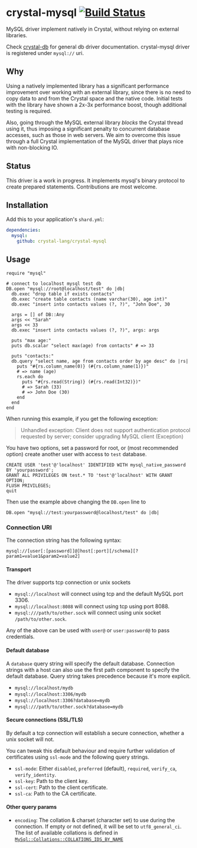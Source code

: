 # crystal-mysql [![Build Status](https://travis-ci.org/crystal-lang/crystal-mysql.svg?branch=master)](https://travis-ci.org/crystal-lang/crystal-mysql)


MySQL driver implement natively in Crystal, without relying on external libraries.

Check [crystal-db](https://github.com/crystal-lang/crystal-db) for general db driver documentation. crystal-mysql driver is registered under `mysql://` uri.

## Why

Using a natively implemented library has a significant performance improvement over working with an external library, since there is no need to copy data to and from the Crystal space and the native code. Initial tests with the library have shown a 2x-3x performance boost, though additional testing is required.

Also, going through the MySQL external library *blocks* the Crystal thread using it, thus imposing a significant penalty to concurrent database accesses, such as those in web servers. We aim to overcome this issue through a full Crystal implementation of the MySQL driver that plays nice with non-blocking IO.

## Status

This driver is a work in progress.
It implements mysql's binary protocol to create prepared statements.
Contributions are most welcome.

## Installation

Add this to your application's `shard.yml`:

```yml
dependencies:
  mysql:
    github: crystal-lang/crystal-mysql
```

## Usage

```crystal
require "mysql"

# connect to localhost mysql test db
DB.open "mysql://root@localhost/test" do |db|
  db.exec "drop table if exists contacts"
  db.exec "create table contacts (name varchar(30), age int)"
  db.exec "insert into contacts values (?, ?)", "John Doe", 30

  args = [] of DB::Any
  args << "Sarah"
  args << 33
  db.exec "insert into contacts values (?, ?)", args: args

  puts "max age:"
  puts db.scalar "select max(age) from contacts" # => 33

  puts "contacts:"
  db.query "select name, age from contacts order by age desc" do |rs|
    puts "#{rs.column_name(0)} (#{rs.column_name(1)})"
    # => name (age)
    rs.each do
      puts "#{rs.read(String)} (#{rs.read(Int32)})"
      # => Sarah (33)
      # => John Doe (30)
    end
  end
end
```

When running this example, if you get the following exception:

> Unhandled exception: Client does not support authentication protocol requested by server; consider upgrading MySQL client (Exception)

You have two options, set a password for root, or (most recommended option) create another user with access to `test` database.

```mysql
CREATE USER 'test'@'localhost' IDENTIFIED WITH mysql_native_password BY 'yourpassword';
GRANT ALL PRIVILEGES ON test.* TO 'test'@'localhost' WITH GRANT OPTION;
FLUSH PRIVILEGES;
quit
```

Then use the example above changing the `DB.open` line to

```crystal
DB.open "mysql://test:yourpassword@localhost/test" do |db|
```

### Connection URI

The connection string has the following syntax:

```
mysql://[user[:[password]]@]host[:port][/schema][?param1=value1&param2=value2]
```

#### Transport

The driver supports tcp connection or unix sockets

- `mysql://localhost` will connect using tcp and the default MySQL port 3306.
- `mysql://localhost:8088` will connect using tcp using port 8088.
- `mysql:///path/to/other.sock` will connect using unix socket `/path/to/other.sock`.

Any of the above can be used with `user@` or `user:password@` to pass credentials.

#### Default database

A `database` query string will specify the default database. 
Connection strings with a host can also use the first path component to specify the default database.
Query string takes precedence because it's more explicit.

- `mysql://localhost/mydb`
- `mysql://localhost:3306/mydb`
- `mysql://localhost:3306?database=mydb`
- `mysql:///path/to/other.sock?database=mydb`

#### Secure connections (SSL/TLS)

By default a tcp connection will establish a secure connection, whether a unix socket will not.

You can tweak this default behaviour and require further validation of certificates using `ssl-mode` and the following query strings.

- `ssl-mode`: Either `disabled`, `preferred` (default), `required`, `verify_ca`, `verify_identity`.
- `ssl-key`: Path to the client key.
- `ssl-cert`: Path to the client certificate.
- `ssl-ca`: Path to the CA certificate.

#### Other query params

- `encoding`: The collation & charset (character set) to use during the connection.
            If empty or not defined, it will be set to `utf8_general_ci`.
            The list of available collations is defined in [`MySql::Collations::COLLATIONS_IDS_BY_NAME`](src/mysql/collations.cr)
